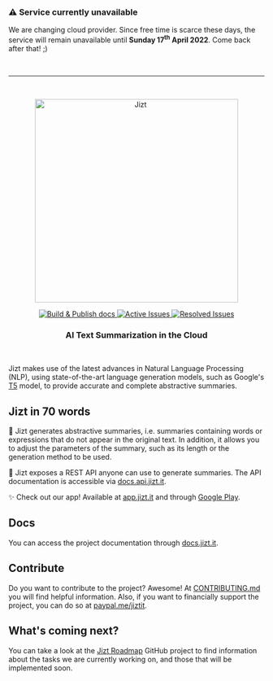 ### ⚠️ Service currently unavailable

We are changing cloud provider. Since free time is scarce these days, the service will remain unavailable until **Sunday 17<sup>th</sup> April 2022**. Come back after that! ;)

<br>

---

<br>

<p align="center"><img width="400" src="https://github.com/dmlls/jizt/blob/main/img/readme/JIZT-logo.svg" alt="Jizt"></p>

<p align="center" display="inline-block">
  <a href="https://docs.jizt.it">
    <img src="https://github.com/jizt-it/jizt-backend/actions/workflows/build-docs.yml/badge.svg" alt="Build & Publish docs">
  </a>
  <a href="https://deepsource.io/gh/jizt-it/jizt-backend/?ref=repository-badge}" target="_blank">
    <img alt="Active Issues" title="DeepSource" src="https://deepsource.io/gh/jizt-it/jizt-backend.svg/?label=active+issues&token=CTJ2c-oMgsGk_zTpJ14pcQRY"/>
  </a>
  <a href="https://deepsource.io/gh/jizt-it/jizt-backend/?ref=repository-badge}" target="_blank">
    <img alt="Resolved Issues" title="DeepSource" src="https://deepsource.io/gh/jizt-it/jizt-backend.svg/?label=resolved+issues&token=CTJ2c-oMgsGk_zTpJ14pcQRY"/>
  </a>
</p>

<h3 align="center">AI Text Summarization in the Cloud</h3>
<br/>

Jizt makes use of the latest advances in Natural Language Processing (NLP), using state-of-the-art language generation models, such as Google's <a href="https://arxiv.org/abs/1910.10683">T5</a> model, to provide accurate and complete abstractive summaries.

## Jizt in 70 words

📄 Jizt generates abstractive summaries, i.e. summaries containing words or expressions that do not appear in the original text. In addition, it allows you to adjust the parameters of the summary, such as its length or the generation method to be used.

📡 Jizt exposes a REST API anyone can use to generate summaries. The API documentation is accessible via [docs.api.jizt.it](https://docs.api.jizt.it).

✨ Check out our app! Available at [app.jizt.it](https://app.jizt.it) and through [Google Play](https://play.google.com/store/apps/details?id=it.jizt.app).

## Docs

You can access the project documentation through [docs.jizt.it](https://docs.jizt.it).

## Contribute

Do you want to contribute to the project? Awesome! At [CONTRIBUTING.md](https://github.com/dmlls/jizt/blob/main/CONTRIBUTING.md) you will find helpful information. Also, if you want to financially support the project, you can do so at [paypal.me/jiztit](https://www.paypal.com/paypalme/jiztit).

## What's coming next?

You can take a look at the [Jizt Roadmap](https://github.com/orgs/jizt-it/projects/1) GitHub project to find information about the tasks we are currently working on, and those that will be implemented soon.
